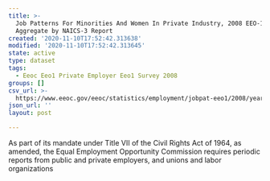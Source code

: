 ```yaml
---
title: >-
  Job Patterns For Minorities And Women In Private Industry, 2008 EEO-1 CBSA
  Aggregate by NAICS-3 Report
created: '2020-11-10T17:52:42.313638'
modified: '2020-11-10T17:52:42.313645'
state: active
type: dataset
tags:
  - Eeoc Eeo1 Private Employer Eeo1 Survey 2008
groups: []
csv_url: >-
  https://www.eeoc.gov/eeoc/statistics/employment/jobpat-eeo1/2008/year08_cbsa_nac3.zip
json_url: ''
layout: post

---
```

As part of its mandate under Title VII of the Civil Rights Act of 1964, as amended, the Equal Employment Opportunity Commission requires periodic reports from public and private employers, and unions and labor organizations 
